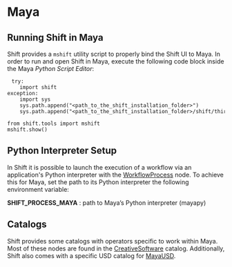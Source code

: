# Maya

## Running Shift in Maya

Shift provides a `mshift` utility script to properly bind the Shift UI to Maya. In order to run and open Shift in Maya, execute the following code block inside the Maya *Python Script Editor*:

<pre><code style="white-space: pre; margin: 20px 0; padding: 10px; box-sizing: border-box;">try:
    import shift
exception:
    import sys
    sys.path.append("&ltpath_to_the_shift_installation_folder&gt")
    sys.path.append("&ltpath_to_the_shift_installation_folder&gt/shift/thirdparty/python/Lib/site-packages")

from shift.tools import mshift
mshift.show()
</code></pre>


## Python Interpreter Setup
In Shift it is possible to launch the execution of a workflow via an application's Python interpreter with the [WorkflowProcess](../../reference/nodes/workflow#workflowProcess-node) node. To achieve this for Maya, set the path to its Python interpreter the following environment variable:

**SHIFT_PROCESS_MAYA** : path to Maya’s Python interpreter (mayapy)

## Catalogs

Shift provides some catalogs with operators specific to work within Maya. Most of these nodes are found in the [CreativeSoftware](../../reference/catalogs/shift_catalogs/creativesoftware) catalog. Additionally, Shift also comes with a specific USD catalog for [MayaUSD](../resources/USD/smayausd).

<!-- ### Examples
This section is reserved to an example video of how to use Shift in Maya.
 -->

